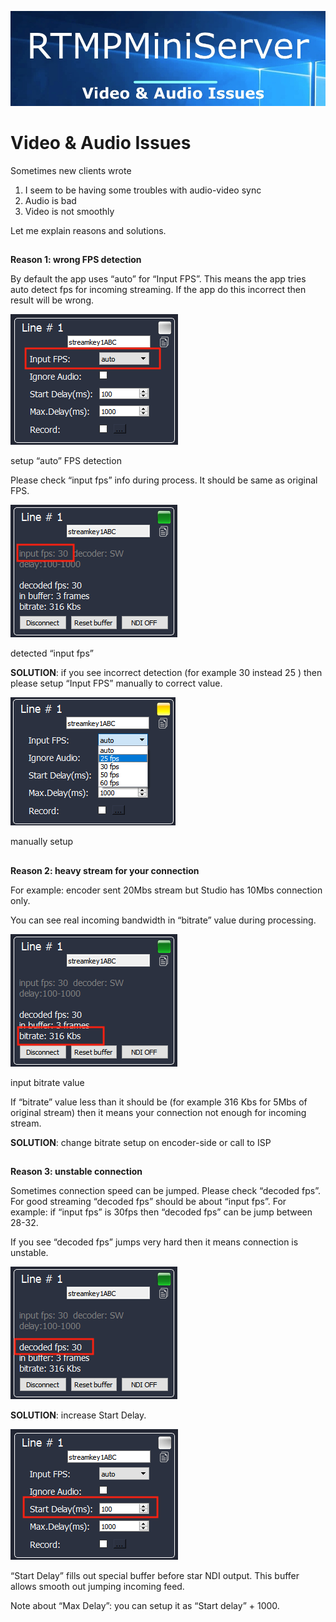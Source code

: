 ![](e1.jpg)

**Video & Audio Issues**
===
Sometimes new clients wrote
1) I seem to be having some troubles with audio-video sync
2) Audio is bad
3) Video is not smoothly

Let me explain reasons and solutions.
##
**Reason 1: wrong FPS detection**

By default the app uses “auto” for “Input FPS”. This means the app tries auto detect fps for incoming streaming. If the app do this incorrect then result will be wrong.

![](e2.png)

setup “auto” FPS detection

Please check “input fps” info during process. It should be same as original FPS.

![](e3.png)

detected “input fps”

**SOLUTION**: if you see incorrect detection (for example 30 instead 25 ) then please setup “Input FPS” manually to correct value.

![](e4.png)

manually setup
##
**Reason 2: heavy stream for your connection**

For example: encoder sent 20Mbs stream but Studio has 10Mbs connection only.

You can see real incoming bandwidth in “bitrate” value during processing.

![](e5.png)

input bitrate value

If “bitrate” value less than it should be (for example 316 Kbs for 5Mbs of original stream) then it means your connection not enough for incoming stream.

**SOLUTION**: change bitrate setup on encoder-side or call to ISP
##
**Reason 3: unstable connection**

Sometimes connection speed can be jumped. Please check “decoded fps”. For good streaming “decoded fps” should be about “input fps”.
For example: if “input fps” is 30fps then “decoded fps” can be jump between 28-32.

If you see “decoded fps” jumps very hard then it means connection is unstable.

![](e6.png)

**SOLUTION**: increase Start Delay.

![](e7.png)

“Start Delay” fills out special buffer before star NDI output. This buffer allows smooth out jumping incoming feed.

Note about “Max Delay”: you can setup it as “Start delay” + 1000.


